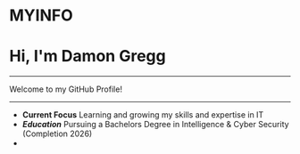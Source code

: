 # MYINFO
# Hi, I'm Damon Gregg

---

Welcome to my GitHub Profile! 

***

- **Current Focus** Learning and growing my skills and expertise in IT
- ***Education*** Pursuing a Bachelors Degree in Intelligence & Cyber Security (Completion 2026)
- 
